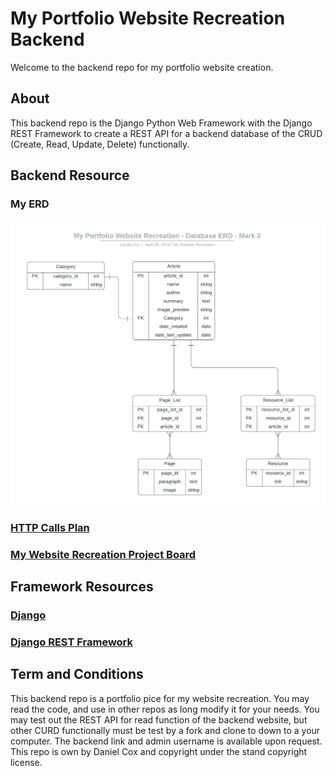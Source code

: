 # My Portfolio Website Recreation Backend

Welcome to the backend repo for my portfolio website creation.

## About
This backend repo is the Django Python Web Framework with the Django REST Framework to create a REST API for a backend database of the CRUD (Create, Read, Update, Delete) functionally.

## Backend Resource  
### My ERD
![My ERD Mark 2](Plans/ERD/myPortfolioWebsiteRecreationDatabaseERDMark2.jpg)

### [HTTP Calls Plan](Plans/backendPlanMark3.8.txt)

### [My Website Recreation Project Board](https://github.com/users/DangerousDaniel/projects/3)

## Framework Resources
### [Django](https://www.djangoproject.com/) 
### [Django REST Framework](https://www.django-rest-framework.org/)

## Term and Conditions
This backend repo is a portfolio pice for my website recreation. You may read the code, and use in other repos as long modify it for your needs. You may test out the REST API for read function of the backend website, but other CURD functionally must be test by a fork and clone to down to a your computer. The backend link and admin username is available upon request. This repo is own by Daniel Cox and copyright under the stand copyright license.

